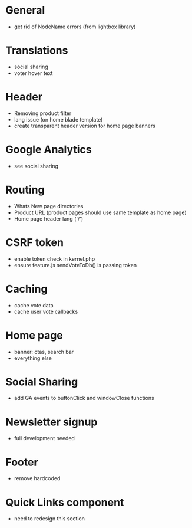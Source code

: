 
# General
- get rid of NodeName errors (from lightbox library)

# Translations 
- social sharing
- voter hover text

# Header
- Removing product filter
- lang issue (on home blade template)
- create transparent header version for home page banners

# Google Analytics
- see social sharing

# Routing
- Whats New page directories
- Product URL (product pages should use same template as home page)
- Home page header lang ('/')

# CSRF token
- enable token check in kernel.php
- ensure feature.js sendVoteToDb() is passing token

# Caching
- cache vote data
- cache user vote callbacks

# Home page
- banner: ctas, search bar
- everything else

# Social Sharing
- add GA events to buttonClick and windowClose functions

# Newsletter signup
- full development needed

# Footer 
- remove hardcoded

# Quick Links component 
- need to redesign this section

